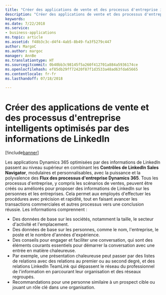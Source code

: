 ```yaml
---
title: "Créer des applications de vente et des processus d'entreprise intelligents optimisés par des informations de LinkedIn"
description: "Créer des applications de vente et des processus d'entreprise intelligents optimisés par des informations de LinkedIn"
keywords: 
ms.date: 7/22/2018
ms.service:
- business-applications
ms.topic: article
ms.assetid: f48b3c3c-d4f4-4ab5-8b49-fa3f5279c447
author: MargoC
ms.author: margoc
manager: AnnBe
ms.translationtype: HT
ms.sourcegitcommit: 0b40bb3c98145f5a260f412701a884a5936174ce
ms.openlocfilehash: ef85db29ff72420f87f1d3533a48ad63fda65665
ms.contentlocale: fr-fr
ms.lasthandoff: 07/18/2018

---
```


# <a name="build-intelligent-sales-applications-and-business-processes-powered-by-linkedin-insights"></a>Créer des applications de vente et des processus d'entreprise intelligents optimisés par des informations de LinkedIn


[!include[banner](../../includes/banner.md)]


Les applications Dynamics 365 optimisées par des informations de LinkedIn passent au niveau supérieur en combinant les **Contrôles de LinkedIn Sales Navigator**, modulaires et personnalisables, avec la puissance et la polyvalence des **Flux des processus d'entreprise Dynamics 365**. Tous les processus d'entreprise, y compris les scénarios de ventes, peuvent être créés ou améliorés pour proposer des informations de LinkedIn sur les personnes et les entreprises. Cela permet aux employés d'effectuer les procédures avec précision et rapidité, tout en faisant avancer les transactions commerciales et autres processus vers une conclusion réussie. Les informations comprennent :

-   Des données de base sur les sociétés, notamment la taille, le secteur d'activité et l'emplacement.
-   Des données de base sur les personnes, comme le nom, l'entreprise, le poste et le nombre d'années d'expérience.
-   Des conseils pour engager et faciliter une conversation, qui sont des éléments courants essentiels pour démarrer la conversation avec une entrée en matière chaleureuse.
-   Par exemple, une présentation chaleureuse peut passer par des listes de relations avec des relations au premier ou au second degré, et des relations LinkedIn TeamLink qui dépassent le réseau du professionnel de l'information en parcourant leur organisation et des réseaux regroupés.
-   Recommandations pour une personne similaire à un prospect cible ou jouant un rôle clé dans une organisation.



